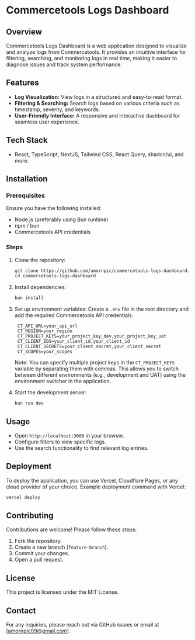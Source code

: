 # Commercetools Logs Dashboard

## Overview
Commercetools Logs Dashboard is a web application designed to visualize and analyze logs from Commercetools. It provides an intuitive interface for filtering, searching, and monitoring logs in real time, making it easier to diagnose issues and track system performance.

## Features
- **Log Visualization:** View logs in a structured and easy-to-read format.
- **Filtering & Searching:** Search logs based on various criteria such as timestamp, severity, and keywords.
- **User-Friendly Interface:** A responsive and interactive dashboard for seamless user experience.

## Tech Stack
- React, TypeScript, NextJS, Tailwind CSS, React Query, shadcn/ui, and more.

## Installation

### Prerequisites
Ensure you have the following installed:
- Node.js (preferably using Bun runtime)
- npm / bun
- Commercetools API credentials

### Steps
1. Clone the repository:
   ```sh
   git clone https://github.com/amornpic/commercetools-logs-dashboard.git
   cd commercetools-logs-dashboard
   ```
2. Install dependencies:
   ```sh
   bun install
   ```
3. Set up environment variables:
   Create a `.env` file in the root directory and add the required Commercetools API credentials.
   ```env
    CT_API_URL=your_api_url
    CT_REGION=your_region
    CT_PROJECT_KEYS=your_project_key_dev,your_project_key_uat
    CT_CLIENT_IDS=your_client_id,your_client_id
    CT_CLIENT_SECRETS=your_client_secret,your_client_secret
    CT_SCOPES=your_scopes
   ```
   
   Note: You can specify multiple project keys in the `CT_PROJECT_KEYS` variable by separating them with commas. This allows you to switch between different environments (e.g., development and UAT) using the environment switcher in the application.
4. Start the development server:
   ```sh
   bun run dev
   ```

## Usage
- Open `http://localhost:3000` in your browser.
- Configure filters to view specific logs.
- Use the search functionality to find relevant log entries.

## Deployment
To deploy the application, you can use Vercel, Cloudflare Pages, or any cloud provider of your choice. Example deployment command with Vercel:
```sh
vercel deploy
```

## Contributing
Contributions are welcome! Please follow these steps:
1. Fork the repository.
2. Create a new branch (`feature-branch`).
3. Commit your changes.
4. Open a pull request.

## License
This project is licensed under the MIT License.

## Contact
For any inquiries, please reach out via GitHub issues or email at [amornpic09@gmail.com].

